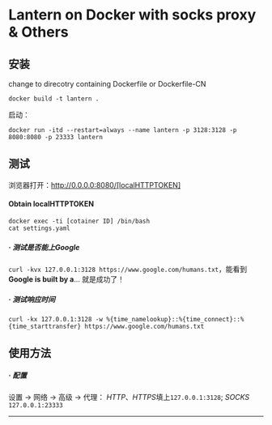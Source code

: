 # Lantern on Docker with socks proxy & Others


## 安装

change to direcotry containing Dockerfile or Dockerfile-CN
```
docker build -t lantern .
```

启动：
```
docker run -itd --restart=always --name lantern -p 3128:3128 -p 8080:8080 -p 23333 lantern
```

## 测试

浏览器打开：http://0.0.0.0:8080/[localHTTPTOKEN]
#### Obtain localHTTPTOKEN
```
docker exec -ti [cotainer ID] /bin/bash
cat settings.yaml
```
##### · 测试是否能上Google

`curl -kvx 127.0.0.1:3128 https://www.google.com/humans.txt`，能看到 **Google is built by a**... 就是成功了！

##### · 测试响应时间

`curl -kx 127.0.0.1:3128 -w %{time_namelookup}::%{time_connect}::%{time_starttransfer} https://www.google.com/humans.txt`

## 使用方法

##### · 配置

设置 -> 网络 -> 高级 -> 代理： *HTTP*、*HTTPS*填上`127.0.0.1:3128`; *SOCKS* `127.0.0.1:23333`

------

